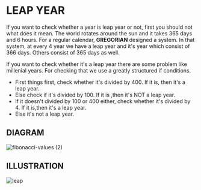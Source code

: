 # LEAP YEAR
If you want to check whether a year is leap year or not, first you should not what does it mean.
The world rotates around the sun and it takes 365 days and 6 hours. For a regular calendar, __GREGORIAN__ designed a system. In that system, at every 4 year we have a leap year and it's year which consist of 366 days. Others consist of 365 days as well.

If you want to check whether it's a leap year there are some problem like millenial years. For checking that we use a greatly structured if conditions.
- First things first, check whether it's divided by 400. If it is, then it's a leap year.
- Else check if it's divided by 100. If it is ,then it's NOT a leap year.
- If it doesn't divided by 100 or 400 either, check whether it's divided by 4. If it is,then it's a leap year.
- Else it's not a leap year.

## DIAGRAM

![fibonacci-values (2)](https://user-images.githubusercontent.com/89015461/183974183-9d73f4fa-0696-496e-aa22-5874598d83d4.jpg)

## ILLUSTRATION

![leap](https://user-images.githubusercontent.com/89015461/183974233-a5948124-3aeb-4487-afd0-d641b7d16ff9.png)
